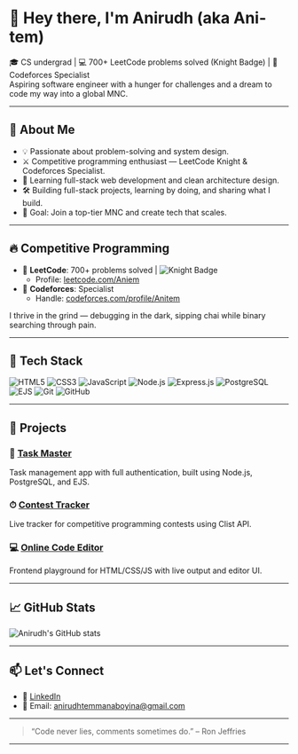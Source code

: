 # 👋 Hey there, I'm Anirudh (aka Ani-tem)

🎓 CS undergrad | 💻 700+ LeetCode problems solved (Knight Badge) | 🧠 Codeforces Specialist  
Aspiring software engineer with a hunger for challenges and a dream to code my way into a global MNC.

---

## 🚀 About Me

- 💡 Passionate about problem-solving and system design.
- ⚔️ Competitive programming enthusiast — LeetCode Knight & Codeforces Specialist.
- 🌱 Learning full-stack web development and clean architecture design.
- 🛠️ Building full-stack projects, learning by doing, and sharing what I build.
- 🎯 Goal: Join a top-tier MNC and create tech that scales.

---

## 🔥 Competitive Programming

- 🧩 **LeetCode**: 700+ problems solved | ![Knight Badge](https://leetcode.com/static/images/badges/knight.png)
  - Profile: [leetcode.com/Aniem]([https://leetcode.com/](https://leetcode.com/u/Aniem/))
- 🧠 **Codeforces**: Specialist
  - Handle: [codeforces.com/profile/Anitem](https://codeforces.com/profile/anitem)

I thrive in the grind — debugging in the dark, sipping chai while binary searching through pain.

---

## 🧰 Tech Stack

![HTML5](https://img.shields.io/badge/HTML5-E34F26?style=flat&logo=html5&logoColor=white)
![CSS3](https://img.shields.io/badge/CSS3-1572B6?style=flat&logo=css3&logoColor=white)
![JavaScript](https://img.shields.io/badge/JavaScript-F7DF1E?style=flat&logo=javascript&logoColor=black)
![Node.js](https://img.shields.io/badge/Node.js-339933?style=flat&logo=node.js&logoColor=white)
![Express.js](https://img.shields.io/badge/Express.js-000000?style=flat&logo=express&logoColor=white)
![PostgreSQL](https://img.shields.io/badge/PostgreSQL-4169E1?style=flat&logo=postgresql&logoColor=white)
![EJS](https://img.shields.io/badge/EJS-8C8C8C?style=flat)
![Git](https://img.shields.io/badge/Git-F05032?style=flat&logo=git&logoColor=white)
![GitHub](https://img.shields.io/badge/GitHub-181717?style=flat&logo=github&logoColor=white)

---

## 🧪 Projects

### 🔧 [Task Master](https://github.com/Ani-tem/task_master)
Task management app with full authentication, built using Node.js, PostgreSQL, and EJS.

### ⏱ [Contest Tracker](https://github.com/Ani-tem/contest-tracker)
Live tracker for competitive programming contests using Clist API.

### 💻 [Online Code Editor](https://github.com/Ani-tem/OnlinecodeEditor)
Frontend playground for HTML/CSS/JS with live output and editor UI.

---

## 📈 GitHub Stats

![Anirudh's GitHub stats](https://github-readme-stats.vercel.app/api?username=ani-tem&show_icons=true&theme=radical)

---

## 📫 Let's Connect

- 🔗 [LinkedIn]([https://www.linkedin.com/in/your-linkedin-profile](https://www.linkedin.com/in/anirudh-temmanaboyina-5b7a1b28a/))
- 📧 Email: anirudhtemmanaboyina@gmail.com

---

> “Code never lies, comments sometimes do.” – Ron Jeffries

---
